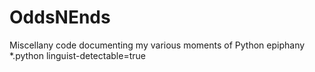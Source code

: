 # OddsNEnds
Miscellany code documenting my various moments of Python epiphany
*.python linguist-detectable=true

